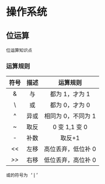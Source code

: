 # 操作系统

## 位运算

`位运算知识点`

### 运算规则

| 符号 | 描述 |      运算规则      |
| :--: | :--: | :----------------: |
|  &   |  与  |   都为 1，才为 1   |
|  \   |  或  |   都为 0，才为 0   |
|  ^   | 异或 | 相同为 0，不同为 1 |
|  ~   | 取反 |   0 变 1,1 变 0    |
|  -   | 补数 |       取反+1       |
|  <<  | 左移 | 高位丢弃，低位补 0 |
| _>>_ | 右移 | 低位丢弃，高位补 0 |

`或的符号为 ‘|’`




<comment-comment/>